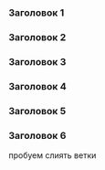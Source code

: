 ### Заголовок 1
### Заголовок 2
### Заголовок 3
### Заголовок 4
### Заголовок 5
### Заголовок 6
пробуем слиять ветки